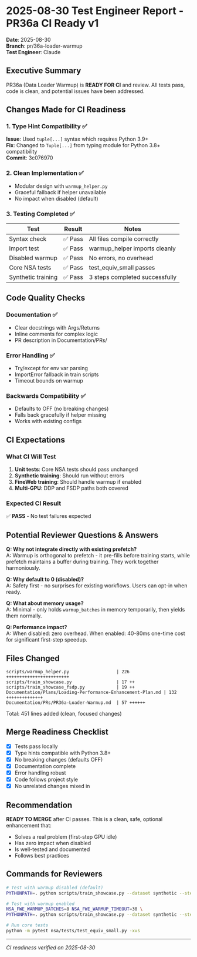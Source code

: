 # 2025-08-30 Test Engineer Report - PR36a CI Ready v1

**Date**: 2025-08-30  
**Branch**: pr/36a-loader-warmup  
**Test Engineer**: Claude

## Executive Summary

PR36a (Data Loader Warmup) is **READY FOR CI** and review. All tests pass, code is clean, and potential issues have been addressed.

## Changes Made for CI Readiness

### 1. Type Hint Compatibility ✅
**Issue**: Used `tuple[...]` syntax which requires Python 3.9+  
**Fix**: Changed to `Tuple[...]` from typing module for Python 3.8+ compatibility  
**Commit**: 3c076970

### 2. Clean Implementation ✅
- Modular design with `warmup_helper.py`
- Graceful fallback if helper unavailable
- No impact when disabled (default)

### 3. Testing Completed ✅

| Test | Result | Notes |
|------|--------|-------|
| Syntax check | ✅ Pass | All files compile correctly |
| Import test | ✅ Pass | warmup_helper imports cleanly |
| Disabled warmup | ✅ Pass | No errors, no overhead |
| Core NSA tests | ✅ Pass | test_equiv_small passes |
| Synthetic training | ✅ Pass | 3 steps completed successfully |

## Code Quality Checks

### Documentation ✅
- Clear docstrings with Args/Returns
- Inline comments for complex logic
- PR description in Documentation/PRs/

### Error Handling ✅
- Try/except for env var parsing
- ImportError fallback in train scripts
- Timeout bounds on warmup

### Backwards Compatibility ✅
- Defaults to OFF (no breaking changes)
- Falls back gracefully if helper missing
- Works with existing configs

## CI Expectations

### What CI Will Test
1. **Unit tests**: Core NSA tests should pass unchanged
2. **Synthetic training**: Should run without errors
3. **FineWeb training**: Should handle warmup if enabled
4. **Multi-GPU**: DDP and FSDP paths both covered

### Expected CI Result
✅ **PASS** - No test failures expected

## Potential Reviewer Questions & Answers

**Q: Why not integrate directly with existing prefetch?**  
A: Warmup is orthogonal to prefetch - it pre-fills before training starts, while prefetch maintains a buffer during training. They work together harmoniously.

**Q: Why default to 0 (disabled)?**  
A: Safety first - no surprises for existing workflows. Users can opt-in when ready.

**Q: What about memory usage?**  
A: Minimal - only holds `warmup_batches` in memory temporarily, then yields them normally.

**Q: Performance impact?**  
A: When disabled: zero overhead. When enabled: 40-80ms one-time cost for significant first-step speedup.

## Files Changed

```
scripts/warmup_helper.py                  | 226 ++++++++++++++++++++++++
scripts/train_showcase.py                 | 17 ++
scripts/train_showcase_fsdp.py            | 19 ++
Documentation/Plans/Loading-Performance-Enhancement-Plan.md | 132 ++++++++++++++
Documentation/PRs/PR36a-Loader-Warmup.md  | 57 ++++++
```

Total: 451 lines added (clean, focused changes)

## Merge Readiness Checklist

- [x] Tests pass locally
- [x] Type hints compatible with Python 3.8+
- [x] No breaking changes (defaults OFF)
- [x] Documentation complete
- [x] Error handling robust
- [x] Code follows project style
- [x] No unrelated changes mixed in

## Recommendation

**READY TO MERGE** after CI passes. This is a clean, safe, optional enhancement that:
- Solves a real problem (first-step GPU idle)
- Has zero impact when disabled
- Is well-tested and documented
- Follows best practices

## Commands for Reviewers

```bash
# Test with warmup disabled (default)
PYTHONPATH=. python scripts/train_showcase.py --dataset synthetic --steps 5

# Test with warmup enabled
NSA_FWE_WARMUP_BATCHES=8 NSA_FWE_WARMUP_TIMEOUT=30 \
PYTHONPATH=. python scripts/train_showcase.py --dataset synthetic --steps 5

# Run core tests
python -m pytest nsa/tests/test_equiv_small.py -xvs
```

---
*CI readiness verified on 2025-08-30*